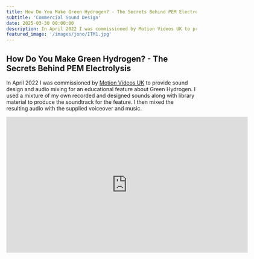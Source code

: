 ```yaml
---
title: How Do You Make Green Hydrogen? - The Secrets Behind PEM Electrolysis
subtitle: 'Commercial Sound Design'
date: 2025-03-30 00:00:00
description: In April 2022 I was commissioned by Motion Videos UK to provide sound design and audio mixing for an educational feature about Green Hydrogen
featured_image: '/images/jono/ITM1.jpg'
---
```


## How Do You Make Green Hydrogen? - The Secrets Behind PEM Electrolysis

In April 2022 I was commissioned by [Motion Videos UK](https://motionvideos.uk) to provide sound design and audio mixing for an educational feature about Green Hydrogen. I used a mixture of my own recorded and designed sounds along with library material to produce the soundtrack for the feature. I then mixed the resulting audio with the supplied voiceover and music.

<iframe src="https://www.youtube.com/embed/Q03HX0_2e_k?si=EetYteBamYAm6W1e" width="640" height="360" frameborder="0" allowfullscreen></iframe>

